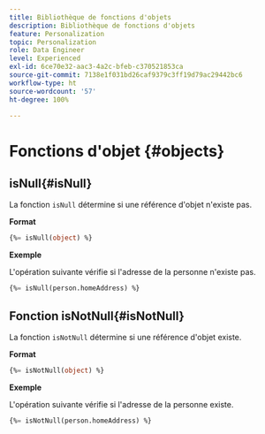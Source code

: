 ```yaml
---
title: Bibliothèque de fonctions d'objets
description: Bibliothèque de fonctions d'objets
feature: Personalization
topic: Personalization
role: Data Engineer
level: Experienced
exl-id: 6ce70e32-aac3-4a2c-bfeb-c370521853ca
source-git-commit: 7138e1f031bd26caf9379c3ff19d79ac29442bc6
workflow-type: ht
source-wordcount: '57'
ht-degree: 100%

---
```


# Fonctions d&#39;objet {#objects}

## isNull{#isNull}

La fonction `isNull` détermine si une référence d&#39;objet n&#39;existe pas.

**Format**

```sql
{%= isNull(object) %}
```

**Exemple**

L&#39;opération suivante vérifie si l&#39;adresse de la personne n&#39;existe pas.

```sql
{%= isNull(person.homeAddress) %}
```

## Fonction isNotNull{#isNotNull}

La fonction `isNotNull` détermine si une référence d&#39;objet existe.

**Format**

```sql
{%= isNotNull(object) %}
```

**Exemple**

L&#39;opération suivante vérifie si l&#39;adresse de la personne existe.

```sql
{%= isNotNull(person.homeAddress) %}
```
